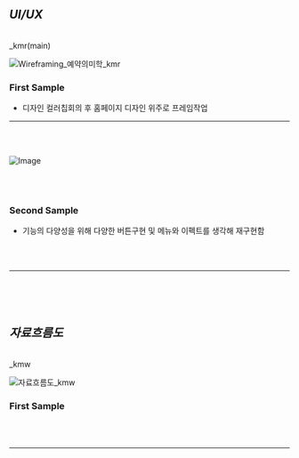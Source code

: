 ## *UI/UX*

<br>
_kmr(main)
<br>

![Wireframing_예약의미학_kmr](https://github.com/user-attachments/assets/6d11f868-b5f0-4eb7-a35b-9efb060cd100)


### First Sample
 - 디자인 컬러칩회의 후 홈페이지 디자인 위주로 프레임작업

----

<br>
<br>

![Image](https://github.com/user-attachments/assets/12193b14-f1c8-4796-b67a-1c97cee83355)

<br>
<br>


### Second Sample
 - 기능의 다양성을 위해 다양한 버튼구현 및 메뉴와 이펙트를 생각해 재구현함

   
<br>
<br>


-------------------------------------

<br>
<br>
<br>

## *자료흐름도*

<br>
_kmw
<br>

![자료흐름도_kmw](https://github.com/user-attachments/assets/2b27d953-3cb7-4c30-812a-6361ebe8285d)



### First Sample

<br>
<br>

-------------------------------------
<br>
